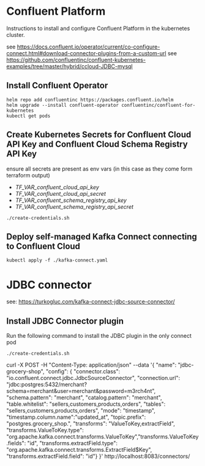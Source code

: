 # Confluent Platform
Instructions to install and configure Confluent Platform in the kubernetes cluster.

see https://docs.confluent.io/operator/current/co-configure-connect.html#download-connector-plugins-from-a-custom-url
see https://github.com/confluentinc/confluent-kubernetes-examples/tree/master/hybrid/ccloud-JDBC-mysql

## Install Confluent Operator
```shell
helm repo add confluentinc https://packages.confluent.io/helm
helm upgrade --install confluent-operator confluentinc/confluent-for-kubernetes
kubectl get pods
```

## Create Kubernetes Secrets for Confluent Cloud API Key and Confluent Cloud Schema Registry API Key
ensure all secrets are present as env vars (in this case as they come form terraform output)
* _TF_VAR_confluent_cloud_api_key_
* _TF_VAR_confluent_cloud_api_secret_
* _TF_VAR_confluent_schema_registry_api_key_
* _TF_VAR_confluent_schema_registry_api_secret_
```shell
./create-credentials.sh
```

## Deploy self-managed Kafka Connect connecting to Confluent Cloud
```shell
kubectl apply -f ./kafka-connect.yaml
```






# JDBC connector

see: https://turkogluc.com/kafka-connect-jdbc-source-connector/

## Install JDBC Connector plugin
Run the following command to install the JDBC plugin in the only connect pod
```shell
./create-credentials.sh
```


curl -X POST -H "Content-Type: application/json"  --data '{ "name": "jdbc-grocery-shop", "config": { "connector.class": "io.confluent.connect.jdbc.JdbcSourceConnector",
"connection.url": "jdbc:postgres:5432/merchant?schema=merchant&user=merchant&password=m3rch4nt", "schema.pattern": "merchant", "catalog.pattern": "merchant", "table.whitelist": "sellers,customers,products,orders", "tables": "sellers,customers,products,orders", "mode": "timestamp", "timestamp.column.name":"updated_at", "topic.prefix": "postgres.grocery_shop.", "transforms": "ValueToKey,extractField", "transforms.ValueToKey.type": "org.apache.kafka.connect.transforms.ValueToKey","transforms.ValueToKey.fields": "id", "transforms.extractField.type": "org.apache.kafka.connect.transforms.ExtractField$Key", "transforms.extractField.field": "id"} }'  http://localhost:8083/connectors/
